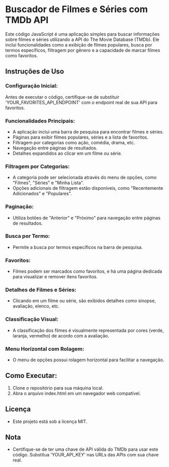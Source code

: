 # Buscador de Filmes e Séries com TMDb API

Este código JavaScript é uma aplicação simples para buscar informações sobre filmes e séries utilizando a API do The Movie Database (TMDb). Ele inclui funcionalidades como a exibição de filmes populares, busca por termos específicos, filtragem por gênero e a capacidade de marcar filmes como favoritos.

## Instruções de Uso

### Configuração Inicial:

Antes de executar o código, certifique-se de substituir 'YOUR_FAVORITES_API_ENDPOINT' com o endpoint real de sua API para favoritos.

### Funcionalidades Principais:

- A aplicação inclui uma barra de pesquisa para encontrar filmes e séries.
- Páginas para exibir filmes populares, séries e a lista de favoritos.
- Filtragem por categorias como ação, comédia, drama, etc.
- Navegação entre páginas de resultados.
- Detalhes expandidos ao clicar em um filme ou série.

### Filtragem por Categorias:

- A categoria pode ser selecionada através do menu de opções, como "Filmes", "Séries" e "Minha Lista".
- Opções adicionais de filtragem estão disponíveis, como "Recentemente Adicionados" e "Populares".

### Paginação:

- Utiliza botões de "Anterior" e "Próximo" para navegação entre páginas de resultados.

### Busca por Termo:

- Permite a busca por termos específicos na barra de pesquisa.

### Favoritos:

- Filmes podem ser marcados como favoritos, e há uma página dedicada para visualizar e remover itens favoritos.

### Detalhes de Filmes e Séries:

- Clicando em um filme ou série, são exibidos detalhes como sinopse, avaliação, elenco, etc.

### Classificação Visual:

- A classificação dos filmes é visualmente representada por cores (verde, laranja, vermelho) de acordo com a avaliação.

### Menu Horizontal com Rolagem:

- O menu de opções possui rolagem horizontal para facilitar a navegação.

## Como Executar:

1. Clone o repositório para sua máquina local.
2. Abra o arquivo index.html em um navegador web compatível.

## Licença

- Este projeto está sob a licença MIT.

## Nota

- Certifique-se de ter uma chave de API válida do TMDb para usar este código. Substitua 'YOUR_API_KEY' nas URLs das APIs com sua chave real. 
